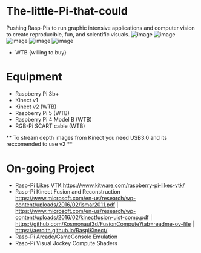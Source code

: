 # The-little-Pi-that-could
Pushing Rasp-Pis to run graphic intensive applications and computer vision to create reproducible, fun, and scientific visuals.
![image](https://github.com/user-attachments/assets/ced0eb14-af74-415d-bf21-03615af04d79)
![image](https://github.com/user-attachments/assets/0a696b45-d8f9-4e28-9094-d24d35b86f54)
![image](https://github.com/user-attachments/assets/a0e38857-47f5-4969-8fb6-cf3f09dcc03e)
![image](https://github.com/user-attachments/assets/8beab1b6-8100-4ae1-871b-813104dc5270)
![image](https://github.com/user-attachments/assets/09cbdb53-9c08-487d-8d39-d57af67c8850)






- WTB {willing to buy}
# Equipment
- Raspberry Pi 3b+
- Kinect v1
- Kinect v2 (WTB)
- Raspberry Pi 5 (WTB)
- Raspberry Pi 4 Model B (WTB)
- RGB-Pi SCART cable (WTB)

** To stream depth images from Kinect you need USB3.0 and its reccomended to use v2 **


# On-going Project
- Rasp-Pi Likes VTK https://www.kitware.com/raspberry-pi-likes-vtk/
- Rasp-Pi Kinect Fusion and Reconstruction
 https://www.microsoft.com/en-us/research/wp-content/uploads/2016/02/ismar2011.pdf |
 https://www.microsoft.com/en-us/research/wp-content/uploads/2016/02/kinectfusion-uist-comp.pdf | https://github.com/Kosmonaut3d/FusionCompute?tab=readme-ov-file | https://aeroith.github.io/RaspiKinect/
- Rasp-Pi Arcade/GameConsole Emulation
- Rasp-Pi Visual Jockey Compute Shaders



